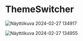 # ThemeSwitcher


![Näyttökuva 2024-02-27 134917](https://github.com/lavia1/ThemeSwitcher/assets/127945558/e2c8ee5f-d1b8-43db-8113-45afc57cd176)


![Näyttökuva 2024-02-27 134955](https://github.com/lavia1/ThemeSwitcher/assets/127945558/e7332aff-81e8-4362-aef4-1931981158da)
